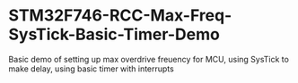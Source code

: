 # STM32F746-RCC-Max-Freq-SysTick-Basic-Timer-Demo
Basic demo of setting up max overdrive freuency for MCU, using SysTick to make delay, using basic timer with interrupts
